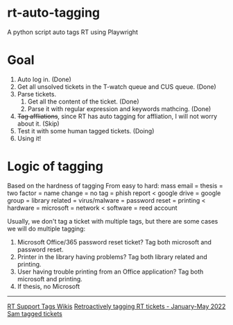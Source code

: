 # rt-auto-tagging
A python script auto tags RT using Playwright

# Goal
1. Auto log in. (Done)
2. Get all unsolved tickets in the T-watch queue and CUS queue. (Done)
3. Parse tickets.
   1. Get all the content of the ticket. (Done)
   2. Parse it with regular expression and keywords mathcing. (Done)
4. ~~Tag affliations~~, since RT has auto tagging for affliation, I will not worry about it. (Skip)
5. Test it with some human tagged tickets. (Doing)
6. Using it!

# Logic of tagging
Based on the hardness of tagging
From easy to hard:
mass email = thesis = two factor = name change = no tag = phish report <
google drive = google group = library related  = virus/malware = password reset = printing <
hardware = microsoft = network <
software = reed account

Usually, we don't tag a ticket with multiple tags, but there are some cases we will do multiple tagging:
1. Microsoft Office/365 password reset ticket? Tag both microsoft and password reset.
2. Printer in the library having problems? Tag both library related and printing.
3. User having trouble printing from an Office application? Tag both microsoft and printing.
4. If thesis, no Microsoft

--------
[RT Support Tags Wikis](https://ciswikis.reed.edu/doku.php?id=cus:rt-support-tags&s[]=tag)
[Retroactively tagging RT tickets - January-May 2022](https://docs.google.com/spreadsheets/d/1EfZhidGR3DsxsI__mE9TmgOAjzyiR3LwHd3cO5JwIvA/edit#gid=0)
[Sam tagged tickets](https://help.reed.edu/Search/Results.html?Format=%27%3Cb%3E%3Ca%20href%3D%22__WebPath__%2FTicket%2FDisplay.html%3Fid%3D__id__%22%3E__id__%3C%2Fa%3E%3C%2Fb%3E%2FTITLE%3A%23%27%2C%0A%27%3Cb%3E%3Ca%20href%3D%22__WebPath__%2FTicket%2FDisplay.html%3Fid%3D__id__%22%3E__Subject__%3C%2Fa%3E%3C%2Fb%3E%2FTITLE%3ASubject%27%2C%0AStatus%2C%0AQueueName%2C%0AOwner%2C%0APriority%2C%0A%27__NEWLINE__%27%2C%0A%27__NBSP__%27%2C%0A%27%3Csmall%3E__Requestors__%3C%2Fsmall%3E%27%2C%0A%27%3Csmall%3E__CreatedRelative__%3C%2Fsmall%3E%27%2C%0A%27%3Csmall%3E__ToldRelative__%3C%2Fsmall%3E%27%2C%0A%27%3Csmall%3E__LastUpdatedRelative__%3C%2Fsmall%3E%27%2C%0A%27%3Csmall%3E__TimeLeft__%3C%2Fsmall%3E%27&Order=ASC%7CASC%7CASC%7CASC&OrderBy=id%7C%7C%7C&Query=Queue%20%3D%20%27cus%27%20AND%20Created%20%3C%20%272022-03-01%27%20AND%20Created%20%3E%20%272022-01-31%27%20AND%20id%20%3C%20337918&RowsPerPage=0&SavedChartSearchId=new&SavedSearchId=new)